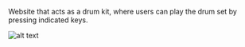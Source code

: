 Website that acts as a drum kit, where users can play the drum set by 
pressing indicated keys. 


![alt text]("images/site_image.png")